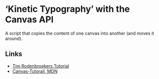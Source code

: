 # ‘Kinetic Typography’ with the Canvas API

A script that copies the content of one canvas into another (and moves it around).

## Links

- [Tim Rodenbroekers Tutorial](https://timrodenbroeker.de/processing-tutorial-kinetic-typography-1/)
- [Canvas-Tutorail, MDN](https://developer.mozilla.org/en-US/docs/Web/API/Canvas_API/Tutorial)